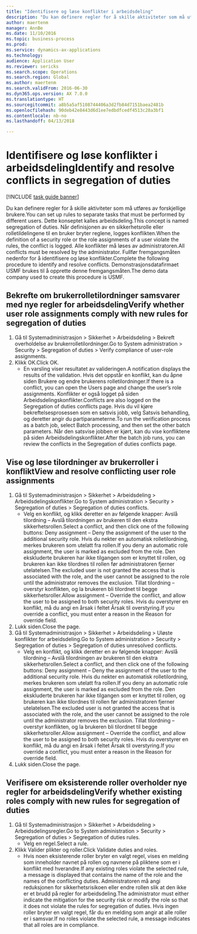 ```yaml
--- 
title: "Identifisere og løse konflikter i arbeidsdeling"
description: "Du kan definere regler for å skille aktiviteter som må utføres av forskjellige brukere."
author: maertenm
manager: AnnBe
ms.date: 11/10/2016
ms.topic: business-process
ms.prod: 
ms.service: dynamics-ax-applications
ms.technology: 
audience: Application User
ms.reviewer: sericks
ms.search.scope: Operations
ms.search.region: Global
ms.author: maertenm
ms.search.validFrom: 2016-06-30
ms.dyn365.ops.version: AX 7.0.0
ms.translationtype: HT
ms.sourcegitcommit: a8b5a5af5108744406a3d2fb84d7151baea2481b
ms.openlocfilehash: 90deb42e8443d6d1ee7edbdfcedf4513c28a3bf1
ms.contentlocale: nb-no
ms.lasthandoff: 04/13/2018

---
```

# <a name="identify-and-resolve-conflicts-in-segregation-of-duties"></a><span data-ttu-id="1fc14-103">Identifisere og løse konflikter i arbeidsdeling</span><span class="sxs-lookup"><span data-stu-id="1fc14-103">Identify and resolve conflicts in segregation of duties</span></span>

[!INCLUDE [task guide banner](../../includes/task-guide-banner.md)]

<span data-ttu-id="1fc14-104">Du kan definere regler for å skille aktiviteter som må utføres av forskjellige brukere.</span><span class="sxs-lookup"><span data-stu-id="1fc14-104">You can set up rules to separate tasks that must be performed by different users.</span></span> <span data-ttu-id="1fc14-105">Dette konseptet kalles arbeidsdeling.</span><span class="sxs-lookup"><span data-stu-id="1fc14-105">This concept is named segregation of duties.</span></span> <span data-ttu-id="1fc14-106">Når definisjonen av en sikkerhetsrolle eller rolletildelingene til en bruker bryter reglene, logges konflikten.</span><span class="sxs-lookup"><span data-stu-id="1fc14-106">When the definition of a security role or the role assignments of a user violate the rules, the conflict is logged.</span></span> <span data-ttu-id="1fc14-107">Alle konflikter må løses av administratoren.</span><span class="sxs-lookup"><span data-stu-id="1fc14-107">All conflicts must be resolved by the administrator.</span></span> <span data-ttu-id="1fc14-108">Fullfør fremgangsmåten nedenfor for å identifisere og løse konflikter.</span><span class="sxs-lookup"><span data-stu-id="1fc14-108">Complete the following procedure to identify and resolve conflicts.</span></span> <span data-ttu-id="1fc14-109">Demonstrasjonsdatafirmaet USMF brukes til å opprette denne fremgangsmåten.</span><span class="sxs-lookup"><span data-stu-id="1fc14-109">The demo data company used to create this procedure is USMF.</span></span>


## <a name="verify-whether-user-role-assignments-comply-with-new-rules-for-segregation-of-duties"></a><span data-ttu-id="1fc14-110">Bekrefte om brukerrolletilordninger samsvarer med nye regler for arbeidsdeling</span><span class="sxs-lookup"><span data-stu-id="1fc14-110">Verify whether user role assignments comply with new rules for segregation of duties</span></span>
1. <span data-ttu-id="1fc14-111">Gå til Systemadministrasjon > Sikkerhet > Arbeidsdeling > Bekreft overholdelse av brukerrolletilordninger.</span><span class="sxs-lookup"><span data-stu-id="1fc14-111">Go to System administration > Security > Segregation of duties > Verify compliance of user-role assignments.</span></span>
2. <span data-ttu-id="1fc14-112">Klikk OK.</span><span class="sxs-lookup"><span data-stu-id="1fc14-112">Click OK.</span></span>
    * <span data-ttu-id="1fc14-113">En varsling viser resultatet av valideringen.</span><span class="sxs-lookup"><span data-stu-id="1fc14-113">A notification displays the results of the validation.</span></span>     <span data-ttu-id="1fc14-114">Hvis det oppstår en konflikt, kan du åpne siden Brukere og endre brukerens rolletilordninger.</span><span class="sxs-lookup"><span data-stu-id="1fc14-114">If there is a conflict, you can open the Users page and change the user’s role assignments.</span></span> <span data-ttu-id="1fc14-115">Konflikter er også logget på siden Arbeidsdelingskonflikter.</span><span class="sxs-lookup"><span data-stu-id="1fc14-115">Conflicts are also logged on the Segregation of duties conflicts page.</span></span>     <span data-ttu-id="1fc14-116">Hvis du vil kjøre bekreftelsesprosessen som en satsvis jobb, velg Satsvis behandling, og deretter angir du partiparameterne.</span><span class="sxs-lookup"><span data-stu-id="1fc14-116">To run the verification process as a batch job, select Batch processing, and then set the other batch parameters.</span></span> <span data-ttu-id="1fc14-117">Når den satsvise jobben er kjørt, kan du vise konfliktene på siden Arbeidsdelingskonflikter.</span><span class="sxs-lookup"><span data-stu-id="1fc14-117">After the batch job runs, you can review the conflicts in the Segregation of duties conflicts page.</span></span>  

## <a name="view-and-resolve-conflicting-user-role-assignments"></a><span data-ttu-id="1fc14-118">Vise og løse tilordninger av brukerroller i konflikt</span><span class="sxs-lookup"><span data-stu-id="1fc14-118">View and resolve conflicting user role assignments</span></span>
1. <span data-ttu-id="1fc14-119">Gå til Systemadministrasjon > Sikkerhet > Arbeidsdeling > Arbeidsdelingskonflikter.</span><span class="sxs-lookup"><span data-stu-id="1fc14-119">Go to System administration > Security > Segregation of duties > Segregation of duties conflicts.</span></span>
    * <span data-ttu-id="1fc14-120">Velg en konflikt, og klikk deretter en av følgende knapper: Avslå tilordning – Avslå tilordningen av brukeren til den ekstra sikkerhetsrollen.</span><span class="sxs-lookup"><span data-stu-id="1fc14-120">Select a conflict, and then click one of the following buttons:     Deny assignment – Deny the assignment of the user to the additional security role.</span></span> <span data-ttu-id="1fc14-121">Hvis du nekter en automatisk rolletilordning, merkes brukeren som utelatt fra rollen.</span><span class="sxs-lookup"><span data-stu-id="1fc14-121">If you deny an automatic role assignment, the user is marked as excluded from the role.</span></span> <span data-ttu-id="1fc14-122">Den ekskluderte brukeren har ikke tilgangen som er knyttet til rollen, og brukeren kan ikke tilordnes til rollen før administratoren fjerner utelatelsen.</span><span class="sxs-lookup"><span data-stu-id="1fc14-122">The excluded user is not granted the access that is associated with the role, and the user cannot be assigned to the role until the administrator removes the exclusion.</span></span>     <span data-ttu-id="1fc14-123">Tillat tilordning – overstyr konflikten, og la brukeren bli tilordnet til begge sikkerhetsroller.</span><span class="sxs-lookup"><span data-stu-id="1fc14-123">Allow assignment – Override the conflict, and allow the user to be assigned to both security roles.</span></span> <span data-ttu-id="1fc14-124">Hvis du overstyrer en konflikt, må du angi en årsak i feltet Årsak til overstyring.</span><span class="sxs-lookup"><span data-stu-id="1fc14-124">If you override a conflict, you must enter a reason in the Reason for override field.</span></span>  
2. <span data-ttu-id="1fc14-125">Lukk siden.</span><span class="sxs-lookup"><span data-stu-id="1fc14-125">Close the page.</span></span>
3. <span data-ttu-id="1fc14-126">Gå til Systemadministrasjon > Sikkerhet > Arbeidsdeling > Uløste konflikter for arbeidsdeling.</span><span class="sxs-lookup"><span data-stu-id="1fc14-126">Go to System administration > Security > Segregation of duties > Segregation of duties unresolved conflicts.</span></span>
    * <span data-ttu-id="1fc14-127">Velg en konflikt, og klikk deretter en av følgende knapper: Avslå tilordning – Avslå tilordningen av brukeren til den ekstra sikkerhetsrollen.</span><span class="sxs-lookup"><span data-stu-id="1fc14-127">Select a conflict, and then click one of the following buttons:     Deny assignment – Deny the assignment of the user to the additional security role.</span></span> <span data-ttu-id="1fc14-128">Hvis du nekter en automatisk rolletilordning, merkes brukeren som utelatt fra rollen.</span><span class="sxs-lookup"><span data-stu-id="1fc14-128">If you deny an automatic role assignment, the user is marked as excluded from the role.</span></span> <span data-ttu-id="1fc14-129">Den ekskluderte brukeren har ikke tilgangen som er knyttet til rollen, og brukeren kan ikke tilordnes til rollen før administratoren fjerner utelatelsen.</span><span class="sxs-lookup"><span data-stu-id="1fc14-129">The excluded user is not granted the access that is associated with the role, and the user cannot be assigned to the role until the administrator removes the exclusion.</span></span>     <span data-ttu-id="1fc14-130">Tillat tilordning – overstyr konflikten, og la brukeren bli tilordnet til begge sikkerhetsroller.</span><span class="sxs-lookup"><span data-stu-id="1fc14-130">Allow assignment – Override the conflict, and allow the user to be assigned to both security roles.</span></span> <span data-ttu-id="1fc14-131">Hvis du overstyrer en konflikt, må du angi en årsak i feltet Årsak til overstyring.</span><span class="sxs-lookup"><span data-stu-id="1fc14-131">If you override a conflict, you must enter a reason in the Reason for override field.</span></span>    
4. <span data-ttu-id="1fc14-132">Lukk siden.</span><span class="sxs-lookup"><span data-stu-id="1fc14-132">Close the page.</span></span>

## <a name="verify-whether-existing-roles-comply-with-new-rules-for-segregation-of-duties"></a><span data-ttu-id="1fc14-133">Verifisere om eksisterende roller overholder nye regler for arbeidsdeling</span><span class="sxs-lookup"><span data-stu-id="1fc14-133">Verify whether existing roles comply with new rules for segregation of duties</span></span>
1. <span data-ttu-id="1fc14-134">Gå til Systemadministrasjon > Sikkerhet > Arbeidsdeling > Arbeidsdelingsregler.</span><span class="sxs-lookup"><span data-stu-id="1fc14-134">Go to System administration > Security > Segregation of duties > Segregation of duties rules.</span></span>
    * <span data-ttu-id="1fc14-135">Velg en regel.</span><span class="sxs-lookup"><span data-stu-id="1fc14-135">Select a rule.</span></span>  
2. <span data-ttu-id="1fc14-136">Klikk Valider plikter og roller.</span><span class="sxs-lookup"><span data-stu-id="1fc14-136">Click Validate duties and roles.</span></span>
    * <span data-ttu-id="1fc14-137">Hvis noen eksisterende roller bryter en valgt regel, vises en melding som inneholder navnet på rollen og navnene på pliktene som er i konflikt med hverandre.</span><span class="sxs-lookup"><span data-stu-id="1fc14-137">If any existing roles violate the selected rule, a message is displayed that contains the name of the role and the names of the conflicting duties.</span></span> <span data-ttu-id="1fc14-138">Administratoren må angi reduksjonen for sikkerhetsrisikoen eller endre rollen slik at den ikke er et brudd på regler for arbeidsdeling.</span><span class="sxs-lookup"><span data-stu-id="1fc14-138">The administrator must either indicate the mitigation for the security risk or modify the role so that it does not violate the rules for segregation of duties.</span></span>     <span data-ttu-id="1fc14-139">Hvis ingen roller bryter en valgt regel, får du en melding som angir at alle roller er i samsvar.</span><span class="sxs-lookup"><span data-stu-id="1fc14-139">If no roles violate the selected rule, a message indicates that all roles are in compliance.</span></span>  


